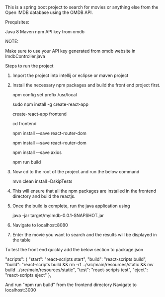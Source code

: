 This is a spring boot project to search for movies or anything else from the Open IMDB database
using the OMDB API.

Prequisites:

Java 8
Maven
npm
API key from omdb


NOTE:

Make sure to use your API key generated from omdb website in ImdbController.java


Steps to run the project


1. Import the project into intellij or eclipse or maven project
2. Install the necessary npm packages and build the front end project first.

    npm config set prefix /usr/local

    sudo npm install -g create-react-app

    create-react-app frontend

    cd frontend

    npm install --save react-router-dom

    npm install --save react-router-dom

    npm install --save axios

    npm run build

3. Now cd to the root of the project and run the below command

    mvn clean install -DskipTests

4. This will ensure that all the npm packages are installed in the frontend directory
   and build the reactjs.
5. Once the build is complete, run the java application using

    java -jar target/myImdb-0.0.1-SNAPSHOT.jar

6. Navigate to localhost:8080
7. Enter the movie you want to search and the results will be displayed in the table


To test the front end quickly add the below section to package.json

"scripts": {
    "start": "react-scripts start",
    "build": "react-scripts build",
    "build": "react-scripts build && rm -rf ../src/main/resources/static && mv build ../src/main/resources/static",
    "test": "react-scripts test",
    "eject": "react-scripts eject"
},

And run "npm run build" from the frontend directory
Navigate to localhost:3000
